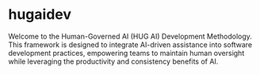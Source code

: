 # hugaidev
Welcome to the Human-Governed AI (HUG AI) Development Methodology. This framework is designed to integrate AI-driven assistance into software development practices, empowering teams to maintain human oversight while leveraging the productivity and consistency benefits of AI.
